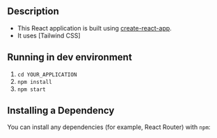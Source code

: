 
## Description

- This React application is built using [create-react-app](https://create-react-app.dev/).
- It uses [Tailwind CSS]

## Running in dev environment

1. `cd YOUR_APPLICATION`
2. `npm install`
3. `npm start`




## Installing a Dependency

You can install any dependencies (for example, React Router) with `npm`:


